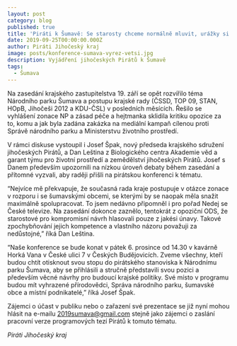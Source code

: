 ```yaml
---
layout: post
category: blog
published: true
title: 'Piráti k Šumavě: Se starosty chceme normálně mluvit, urážky si nezaslouží'
date: 2019-09-25T00:00:00.000Z
author: Piráti Jihočeský kraj
image: posts/konference-sumava-vyrez-vetsi.jpg
description: Vyjádření jihočeských Pirátů k Šumavě
tags:
  - Šumava
---
```

Na zasedání krajského zastupitelstva 19. září se opět rozvířilo téma Národního parku Šumava a postupu krajské rady (ČSSD, TOP 09, STAN, HOpB, Jihočeši 2012 a KDU-ČSL) v posledních měsících. Řešilo se vyhlášení zonace NP a zásad péče a hejtmanka sklidila kritiku opozice za to, komu a jak byla zadána zakázka na mediální kampaň cílenou proti Správě národního parku a Ministerstvu životního prostředí.

V rámci diskuse vystoupil i Josef Špak, nový předseda krajského sdružení jihočeských Pirátů, a Dan Leština z Biologického centra Akademie věd a garant týmu pro životní prostředí a zemědělství jihočeských Pirátů. Josef s Danem především upozornili na nízkou úroveň debaty během zasedání a přítomné vyzvali, aby raději přišli na pirátskou konferenci k tématu.

“Nejvíce mě překvapuje, že současná rada kraje postupuje v otázce zonace v rozporu i se šumavskými obcemi, se kterými by se naopak měla snažit maximálně spolupracovat. To jsem nedávno připomněl i pro pořad Nedej se České televize. Na zasedání dokonce zaznělo, tentokrát z opoziční ODS, že starostové pro kompromisní návrh hlasovali pouze z jakési únavy. Takové zpochybňování jejich kompetence a vlastního názoru považuji za nedůstojné,” říká Dan Leština.

“Naše konference se bude konat v pátek 6. prosince od 14.30 v kavárně Horká Vana v České ulici 7 v Českých Budějovicích. Zveme všechny, kteří budou chtít otisknout svou stopu do pirátského stanoviska k Národnímu parku Šumava, aby se přihlásili a stručně představili svou pozici a především věcné návrhy pro budoucí krajské politiky. Své místo v programu budou mít vyhrazené přírodovědci, Správa národního parku, šumavské obce a místní podnikatelé,” říká Josef Špak.

Zájemci o účast v publiku nebo o zařazení své prezentace se již nyní mohou hlásit na e-mailu [2019sumava@gmail.com](2019sumava@gmail.com) stejně jako zájemci o zaslání pracovní verze programových tezí Pirátů k tomuto tématu.

_Piráti Jihočeský kraj_

